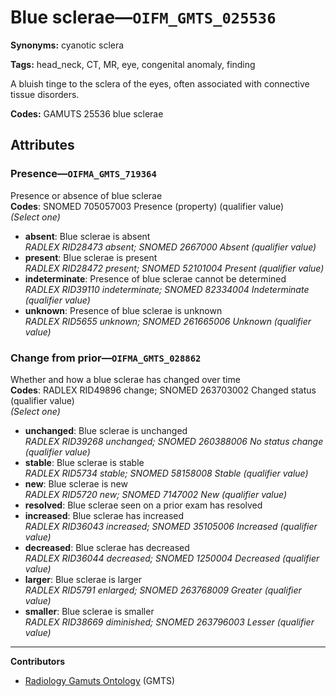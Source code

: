 # Blue sclerae—`OIFM_GMTS_025536`

**Synonyms:** cyanotic sclera

**Tags:** head_neck, CT, MR, eye, congenital anomaly, finding

A bluish tinge to the sclera of the eyes, often associated with connective tissue disorders.

**Codes:** GAMUTS 25536 blue sclerae

## Attributes

### Presence—`OIFMA_GMTS_719364`

Presence or absence of blue sclerae  
**Codes**: SNOMED 705057003 Presence (property) (qualifier value)  
*(Select one)*

- **absent**: Blue sclerae is absent  
_RADLEX RID28473 absent; SNOMED 2667000 Absent (qualifier value)_
- **present**: Blue sclerae is present  
_RADLEX RID28472 present; SNOMED 52101004 Present (qualifier value)_
- **indeterminate**: Presence of blue sclerae cannot be determined  
_RADLEX RID39110 indeterminate; SNOMED 82334004 Indeterminate (qualifier value)_
- **unknown**: Presence of blue sclerae is unknown  
_RADLEX RID5655 unknown; SNOMED 261665006 Unknown (qualifier value)_

### Change from prior—`OIFMA_GMTS_028862`

Whether and how a blue sclerae has changed over time  
**Codes**: RADLEX RID49896 change; SNOMED 263703002 Changed status (qualifier value)  
*(Select one)*

- **unchanged**: Blue sclerae is unchanged  
_RADLEX RID39268 unchanged; SNOMED 260388006 No status change (qualifier value)_
- **stable**: Blue sclerae is stable  
_RADLEX RID5734 stable; SNOMED 58158008 Stable (qualifier value)_
- **new**: Blue sclerae is new  
_RADLEX RID5720 new; SNOMED 7147002 New (qualifier value)_
- **resolved**: Blue sclerae seen on a prior exam has resolved  
- **increased**: Blue sclerae has increased  
_RADLEX RID36043 increased; SNOMED 35105006 Increased (qualifier value)_
- **decreased**: Blue sclerae has decreased  
_RADLEX RID36044 decreased; SNOMED 1250004 Decreased (qualifier value)_
- **larger**: Blue sclerae is larger  
_RADLEX RID5791 enlarged; SNOMED 263768009 Greater (qualifier value)_
- **smaller**: Blue sclerae is smaller  
_RADLEX RID38669 diminished; SNOMED 263796003 Lesser (qualifier value)_

---

**Contributors**

- [Radiology Gamuts Ontology](https://gamuts.net/) (GMTS)